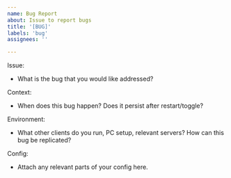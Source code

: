 ```yaml
---
name: Bug Report
about: Issue to report bugs
title: '[BUG]'
labels: 'bug'
assignees: ''

---
```


Issue:
* What is the bug that you would like addressed?

Context:
* When does this bug happen? Does it persist after restart/toggle?

Environment: 
* What other clients do you run, PC setup, relevant servers? How can this bug be replicated?

Config:
* Attach any relevant parts of your config here.

